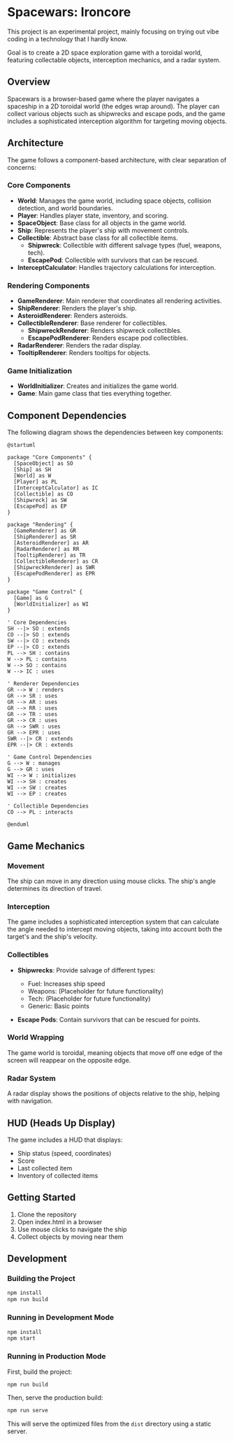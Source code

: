 # Spacewars: Ironcore

This project is an experimental project, mainly focusing on trying out vibe coding in a technology that I hardly know.

Goal is to create a 2D space exploration game with a toroidal world, featuring collectable objects, interception mechanics, and a radar system.

## Overview

Spacewars is a browser-based game where the player navigates a spaceship in a 2D toroidal world (the edges wrap around). The player can collect various objects such as shipwrecks and escape pods, and the game includes a sophisticated interception algorithm for targeting moving objects.

## Architecture

The game follows a component-based architecture, with clear separation of concerns:

### Core Components

- **World**: Manages the game world, including space objects, collision detection, and world boundaries.
- **Player**: Handles player state, inventory, and scoring.
- **SpaceObject**: Base class for all objects in the game world.
- **Ship**: Represents the player's ship with movement controls.
- **Collectible**: Abstract base class for all collectible items.
  - **Shipwreck**: Collectible with different salvage types (fuel, weapons, tech).
  - **EscapePod**: Collectible with survivors that can be rescued.
- **InterceptCalculator**: Handles trajectory calculations for interception.

### Rendering Components

- **GameRenderer**: Main renderer that coordinates all rendering activities.
- **ShipRenderer**: Renders the player's ship.
- **AsteroidRenderer**: Renders asteroids.
- **CollectibleRenderer**: Base renderer for collectibles.
  - **ShipwreckRenderer**: Renders shipwreck collectibles.
  - **EscapePodRenderer**: Renders escape pod collectibles.
- **RadarRenderer**: Renders the radar display.
- **TooltipRenderer**: Renders tooltips for objects.

### Game Initialization

- **WorldInitializer**: Creates and initializes the game world.
- **Game**: Main game class that ties everything together.

## Component Dependencies

The following diagram shows the dependencies between key components:

```plantuml
@startuml

package "Core Components" {
  [SpaceObject] as SO
  [Ship] as SH
  [World] as W
  [Player] as PL
  [InterceptCalculator] as IC
  [Collectible] as CO
  [Shipwreck] as SW
  [EscapePod] as EP
}

package "Rendering" {
  [GameRenderer] as GR
  [ShipRenderer] as SR
  [AsteroidRenderer] as AR
  [RadarRenderer] as RR
  [TooltipRenderer] as TR
  [CollectibleRenderer] as CR
  [ShipwreckRenderer] as SWR
  [EscapePodRenderer] as EPR
}

package "Game Control" {
  [Game] as G
  [WorldInitializer] as WI
}

' Core Dependencies
SH --|> SO : extends
CO --|> SO : extends
SW --|> CO : extends
EP --|> CO : extends
PL --> SH : contains
W --> PL : contains
W --> SO : contains
W --> IC : uses

' Renderer Dependencies
GR --> W : renders
GR --> SR : uses
GR --> AR : uses
GR --> RR : uses
GR --> TR : uses
GR --> CR : uses
GR --> SWR : uses
GR --> EPR : uses
SWR --|> CR : extends
EPR --|> CR : extends

' Game Control Dependencies
G --> W : manages
G --> GR : uses
WI --> W : initializes
WI --> SH : creates
WI --> SW : creates
WI --> EP : creates

' Collectible Dependencies
CO --> PL : interacts

@enduml
```

## Game Mechanics

### Movement

The ship can move in any direction using mouse clicks. The ship's angle determines its direction of travel.

### Interception

The game includes a sophisticated interception system that can calculate the angle needed to intercept moving objects, taking into account both the target's and the ship's velocity.

### Collectibles

- **Shipwrecks**: Provide salvage of different types:
  - Fuel: Increases ship speed
  - Weapons: (Placeholder for future functionality)
  - Tech: (Placeholder for future functionality)
  - Generic: Basic points
  
- **Escape Pods**: Contain survivors that can be rescued for points.

### World Wrapping

The game world is toroidal, meaning objects that move off one edge of the screen will reappear on the opposite edge.

### Radar System

A radar display shows the positions of objects relative to the ship, helping with navigation.

## HUD (Heads Up Display)

The game includes a HUD that displays:
- Ship status (speed, coordinates)
- Score
- Last collected item
- Inventory of collected items

## Getting Started

1. Clone the repository
2. Open index.html in a browser
3. Use mouse clicks to navigate the ship
4. Collect objects by moving near them

## Development

### Building the Project

```bash
npm install
npm run build
```

### Running in Development Mode

```bash
npm install
npm start
```

### Running in Production Mode

First, build the project:

```bash
npm run build
```

Then, serve the production build:

```bash
npm run serve
```

This will serve the optimized files from the `dist` directory using a static server. 